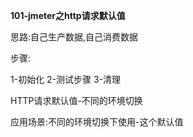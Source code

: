 **101-jmeter之http请求默认值**

思路:自己生产数据,自己消费数据

步骤:

1-初始化
2-测试步骤
3-清理

HTTP请求默认值-不同的环境切换

应用场景:不同的环境切换下使用-这个默认值